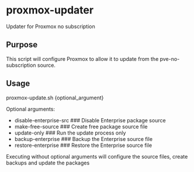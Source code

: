 # proxmox-updater
Updater for Proxmox no subscription

## Purpose
This script will configure Proxmox to allow it to update from the pve-no-subscription source.

## Usage
proxmox-update.sh {optional_argument}

Optional arguments:

* disable-enterprise-src     ### Disable Enterprise package source
* make-free-source           ### Create free package source file
* update-only                ### Run the update process only
* backup-enterprise          ### Backup the Enterprise source file
* restore-enterprise         ### Restore the Enterprise source file

Executing without optional arguments will configure the source files, create backups and update the packages